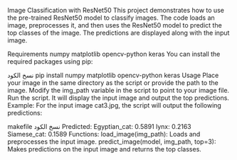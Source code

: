 Image Classification with ResNet50
This project demonstrates how to use the pre-trained ResNet50 model to classify images. The code loads an image, preprocesses it, and then uses the ResNet50 model to predict the top classes of the image. The predictions are displayed along with the input image.

Requirements
numpy
matplotlib
opencv-python
keras
You can install the required packages using pip:

نسخ الكود
pip install numpy matplotlib opencv-python keras
Usage
Place your image in the same directory as the script or provide the path to the image.
Modify the img_path variable in the script to point to your image file.
Run the script. It will display the input image and output the top predictions.
Example:
For the input image cat3.jpg, the script will output the following predictions:

makefile
نسخ الكود
Predicted:
Egyptian_cat: 0.5891
lynx: 0.2163
Siamese_cat: 0.1589
Functions:
load_image(img_path): Loads and preprocesses the input image.
predict_image(model, img_path, top=3): Makes predictions on the input image and returns the top classes.
